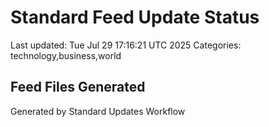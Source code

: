 # Standard Feed Update Status
Last updated: Tue Jul 29 17:16:21 UTC 2025
Categories: technology,business,world

## Feed Files Generated

Generated by Standard Updates Workflow
